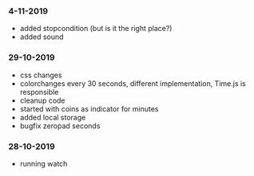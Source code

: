 ### 4-11-2019

* added stopcondition (but is it the right place?)
* added sound


### 29-10-2019

* css changes
* colorchanges every 30 seconds, different implementation, Time.js is responsible 
* cleanup code
* started with coins as indicator for minutes
* added local storage
* bugfix zeropad seconds

### 28-10-2019

* running watch